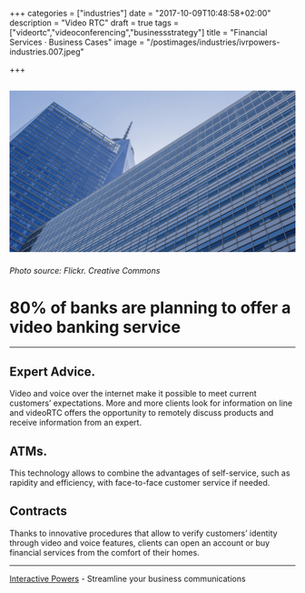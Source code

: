 +++
categories = ["industries"]
date = "2017-10-09T10:48:58+02:00"
description = "Video RTC"
draft = true
tags = ["videortc","videoconferencing","businessstrategy"]
title = "Financial Services · Business Cases"
image = "/postimages/industries/ivrpowers-industries.007.jpeg"

+++

![bank building](/postimages/industries/ivrpowers-industries.007.jpeg)
-----------
###### Photo source: Flickr. Creative Commons

# 80% of banks are planning to offer a video banking service
---


## Expert Advice.

Video and voice over the internet make it possible to meet current customers’ expectations. More and more clients look for information on line and videoRTC offers the opportunity to remotely discuss products and receive information from an expert.


## ATMs.

This technology allows to combine the advantages of self-service, such as rapidity and efficiency, with face-to-face customer service if needed.


## Contracts
Thanks to innovative procedures that allow to verify customers’ identity through video and voice features, clients can open an account or buy financial services from the comfort of their homes.


---
[Interactive Powers](http://www.ivrpowers.com/) - Streamline your business communications



